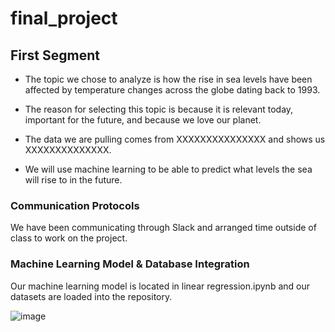 # final_project

## First Segment
* The topic we chose to analyze is how the rise in sea levels have been affected by temperature changes across the globe dating back to 1993. 

* The reason for selecting this topic is because it is relevant today, important for the future, and because we love our planet. 

* The data we are pulling comes from XXXXXXXXXXXXXXX and shows us XXXXXXXXXXXXXX. 

* We will use machine learning to be able to predict what levels the sea will rise to in the future. 

### Communication Protocols 
We have been communicating through Slack and arranged time outside of class to work on the project. 

### Machine Learning Model & Database Integration
Our machine learning model is located in linear regression.ipynb and our datasets are loaded into the repository.

![image](https://user-images.githubusercontent.com/96211484/167319541-a73532ec-5d9f-4e7f-863b-02f8a8d8f944.png)

